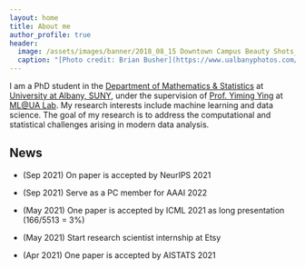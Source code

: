 ```yaml
---
layout: home
title: About me
author_profile: true
header:
  image: /assets/images/banner/2018_08_15 Downtown Campus Beauty Shots_MG_4819.jpg
  caption: "[Photo credit: Brian Busher](https://www.ualbanyphotos.com/)"
---
```


I am a PhD student in the [Department of Mathematics & Statistics](https://www.albany.edu/math) at [University at Albany, SUNY](https://www.albany.edu/), under the supervision of [Prof. Yiming Ying](https://www.albany.edu/~yy298919/) at [ML@UA Lab](https://sites.google.com/view/mlualbany). My research interests include machine learning and data science. The goal of my research is to address the computational and statistical challenges arising in modern data analysis.

## News

* (Sep 2021) On paper is accepted by NeurIPS 2021

* (Sep 2021) Serve as a PC member for AAAI 2022

* (May 2021) One paper is accepted by ICML 2021 as long presentation (166/5513 = 3%)

* (May 2021) Start research scientist internship at Etsy

* (Apr 2021) One paper is accepted by AISTATS 2021
